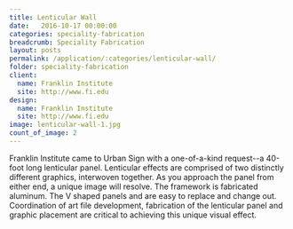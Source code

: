 ```yaml
---
title: Lenticular Wall
date:   2016-10-17 00:00:00
categories: speciality-fabrication
breadcrumb: Speciality Fabrication
layout: posts
permalink: /application/:categories/lenticular-wall/
folder: speciality-fabrication
client:
  name: Franklin Institute
  site: http://www.fi.edu
design: 
  name: Franklin Institute
  site: http://www.fi.edu
image: lenticular-wall-1.jpg
count_of_image: 2
---
```

<div class="col-xs-12 col-sm-12 col-md-12 col-lg-12">
  <div class="fotorama application-item__slider" data-nav="thumbs" data-thumbheight="109" border-width="3">
    <a {{ href | img : "fotorama/lenticular-wall-1.jpg" }}></a>
    <a {{ href | img : "fotorama/lenticular-wall-2.jpg" }}></a>
  </div>
  <div class="visible-xs application-item__icon-slider">
      <i class="icon-swipe"></i>
    </div>
<p class="application-item__content application-item__content--bottom">
    Franklin Institute came to Urban Sign with a one-of-a-kind request--a 40-foot long lenticular panel. Lenticular effects are comprised of two distinctly different graphics, interwoven together. As you approach the panel from either end, a unique image will resolve.  The framework is fabricated aluminum.  The V shaped panels and are easy to replace and change out. Coordination of art file development, fabrication of the lenticular panel and graphic placement are critical to achieving this unique visual effect. 
  </p>
</div>
